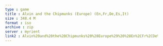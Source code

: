 ```yaml
---
type : game
title : Alvin and the Chipmunks (Europe) (En,Fr,De,Es,It)
size : 348.4 M
format : iso
archive : zip
server : myrient
link2 : Alvin%20and%20the%20Chipmunks%20%28Europe%29%20%28En%2CFr%2CDe%2CEs%2CIt%29
---
```

